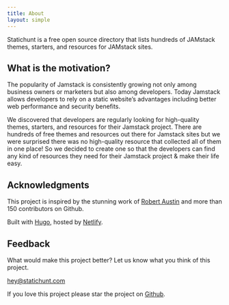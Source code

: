 ```yaml
---
title: About
layout: simple
---
```


Statichunt is a free open source directory that lists hundreds of JAMstack themes, starters, and resources for JAMstack sites.


## What is the motivation?

The popularity of Jamstack is consistently growing not only among business owners or marketers but also among developers.
Today Jamstack allows developers to rely on a static website’s advantages including better web performance and security benefits.

We discovered that developers are regularly looking for high-quality themes, starters, and resources for their Jamstack project. There are hundreds of free themes and resources out there for Jamstack sites but we were surprised there was no high-quality resource that collected all of them in one place! So we decided to create one so that the developers can find any kind of resources they need for their Jamstack project & make their life easy.

## Acknowledgments

This project is inspired by the stunning work of [Robert Austin](https://github.com/JugglerX) and more than 150 contributors on Github.

Built with [Hugo](https://gohugo.io/), hosted by [Netlify](https://www.netlify.com/).

## Feedback
What would make this project better? Let us know what you think of this project.

hey@statichunt.com

If you love this project please star the project on [Github](https://github.com/statichunt/statichunt).


<!-- {{< gratitude "https://twitter.com/somratpro/" >}}
![somrat](../images/gratitude/somrat.jpg)
#### Somrat Sorkar
@somratpro
{{</ gratitude >}} -->
